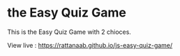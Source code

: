 # the Easy Quiz Game

This is the Easy Quiz Game with 2 chioces.

View live : https://rattanaab.github.io/js-easy-quiz-game/